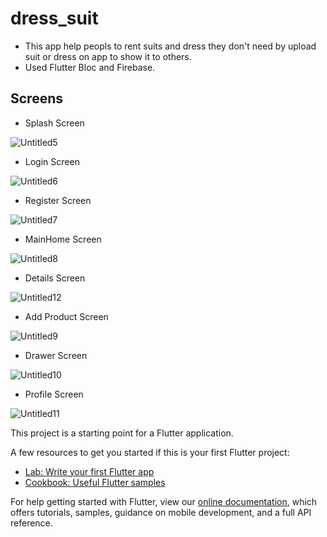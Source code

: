 # dress_suit

- This app help peopls to rent suits and dress they don't need by upload suit or dress on app to  show it  to others.
- Used Flutter Bloc and Firebase.

## Screens
- Splash Screen

![Untitled5](https://user-images.githubusercontent.com/103155342/193456738-19c16aba-f4ac-4a89-9100-fb5874b72d38.png)
 
 - Login Screen
 
 ![Untitled6](https://user-images.githubusercontent.com/103155342/193456741-11f21644-d1f1-48fa-9e52-f8f8d92f2e3b.png)

- Register Screen

![Untitled7](https://user-images.githubusercontent.com/103155342/193456746-5fad5c7c-de52-4a36-90d4-f3d5a4785b2b.png)

- MainHome Screen

![Untitled8](https://user-images.githubusercontent.com/103155342/193456940-3a017830-1b64-4077-931d-8994da3e28eb.png)

- Details Screen

![Untitled12](https://user-images.githubusercontent.com/103155342/193456921-08147a12-7f26-4f33-bd33-2378ceed3b15.png)

- Add Product Screen

![Untitled9](https://user-images.githubusercontent.com/103155342/193456995-648125a9-dfc6-428c-976a-9b859b39ea33.png)

- Drawer  Screen

![Untitled10](https://user-images.githubusercontent.com/103155342/193457069-1079cbd9-c5df-4bfb-99c4-c51e76bd45a9.png)

- Profile Screen

![Untitled11](https://user-images.githubusercontent.com/103155342/193457147-1fd29ee2-131f-4f0b-bd97-d284025296d9.png)


This project is a starting point for a Flutter application.

A few resources to get you started if this is your first Flutter project:

- [Lab: Write your first Flutter app](https://flutter.dev/docs/get-started/codelab)
- [Cookbook: Useful Flutter samples](https://flutter.dev/docs/cookbook)

For help getting started with Flutter, view our
[online documentation](https://flutter.dev/docs), which offers tutorials,
samples, guidance on mobile development, and a full API reference.
